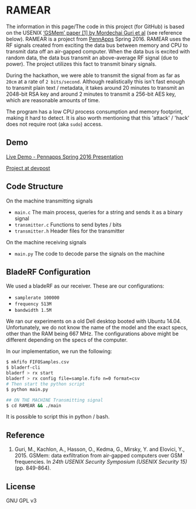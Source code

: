 # RAMEAR

The information in this page/The code in this project (for GitHub) is based on the USENIX
[‘GSMem’ paper [1] by Mordechai Guri et al](https://www.usenix.org/system/files/conference/usenixsecurity15/sec15-paper-guri-update.pdf) (see reference below).
RAMEAR is a project from [PennApps](pennapps.com) Spring 2016. RAMEAR uses the RF signals created
from exciting the data bus between memory and CPU to transmit data off an air-gapped
computer. When the data bus is excited with random data, the data bus transmit an
above-average RF signal (due to power). The project utilizes this fact to transmit
binary signals.

During the hackathon, we were able to transmit the signal from as far as `20cm` at a
rate of `2 bits/second`. Although realistically this isn't fast enough to transmit
plain text / metadata, it takes around 20 minutes to transmit an 2048-bit RSA key
and around 2 minutes to transmit a 256-bit AES key, which are reasonable
amounts of time.

The program has a low CPU process consumption and memory footprint, making it hard
to detect. It is also worth mentioning that this 'attack' / 'hack' does not
require root (aka `sudo`) access.

## Demo

[Live Demo - Pennapps Spring 2016 Presentation](https://www.youtube.com/watch?v=UGVrB8IdINo#t=753)

[Project at devpost](http://devpost.com/software/ramear)


## Code Structure

On the machine transmitting signals

* `main.c`
The main process, queries for a string and sends it as a binary signal
* `transmitter.c`
Functions to send bytes / bits
* `transmitter.h`
Header files for the transmitter

On the machine receiving signals

* `main.py`
The code to decode parse the signals on the machine

## BladeRF Configuration

We used a bladeRF as our receiver. These are our configurations:

* `samplerate 100000`
* `frequency 513M`
* `bandwidth 1.5M`

We ran our experiments on a old Dell desktop booted with Ubuntu 14.04.
Unfortunately, we do not know the name of the model and the exact specs,
other than the RAM being 667 MHz. The configurations above might be
different depending on the specs of the computer.

In our implementation, we run the following:

```bash
$ mkfifo FIFOSamples.csv
$ bladerf-cli
bladerf > rx start
bladerf > rx config file=sample.fifo n=0 format=csv
# Then start the python script
$ python main.py

## ON THE MACHINE Transmitting signal
$ cd RAMEAR && ./main
```



It is possible to script this in python / bash.

## Reference

1. Guri, M., Kachlon, A., Hasson, O., Kedma, G., Mirsky, Y. and Elovici, Y., 2015. GSMem: data exfiltration from air-gapped computers over GSM frequencies. In *24th USENIX Security Symposium (USENIX Security 15)* (pp. 849-864).


## License

GNU GPL v3
